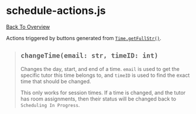 # schedule-actions.js
[Back To Overview](../overview.md)

Actions triggered by buttons generated from [`Time.getFullStr()`](../classes/time.md#getfullstr---str).

> ## `changeTime(email: str, timeID: int)`
> Changes the day, start, and end of a time. `email` is used to get the specific tutor this time belongs to, and `timeID` is used to find the exact time that should be changed.
>
> This only works for session times. If a time is changed, and the tutor has room assignments, then their status will be changed back to `Scheduling In Progress`.
